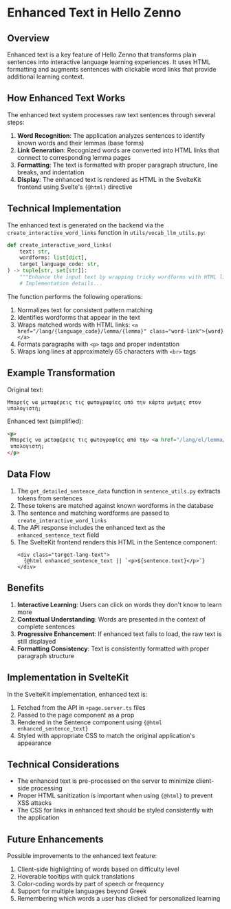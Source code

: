 # Enhanced Text in Hello Zenno

## Overview

Enhanced text is a key feature of Hello Zenno that transforms plain sentences into interactive language learning experiences. It uses HTML formatting and augments sentences with clickable word links that provide additional learning context.

## How Enhanced Text Works

The enhanced text system processes raw text sentences through several steps:

1. **Word Recognition**: The application analyzes sentences to identify known words and their lemmas (base forms)
2. **Link Generation**: Recognized words are converted into HTML links that connect to corresponding lemma pages
3. **Formatting**: The text is formatted with proper paragraph structure, line breaks, and indentation
4. **Display**: The enhanced text is rendered as HTML in the SvelteKit frontend using Svelte's `{@html}` directive

## Technical Implementation

The enhanced text is generated on the backend via the `create_interactive_word_links` function in `utils/vocab_llm_utils.py`:

```python
def create_interactive_word_links(
    text: str,
    wordforms: list[dict],
    target_language_code: str,
) -> tuple[str, set[str]]:
    """Enhance the input text by wrapping tricky wordforms with HTML links."""
    # Implementation details...
```

The function performs the following operations:

1. Normalizes text for consistent pattern matching
2. Identifies wordforms that appear in the text
3. Wraps matched words with HTML links: `<a href="/lang/{language_code}/lemma/{lemma}" class="word-link">{word}</a>`
4. Formats paragraphs with `<p>` tags and proper indentation
5. Wraps long lines at approximately 65 characters with `<br>` tags

## Example Transformation

Original text:
```
Μπορείς να μεταφέρεις τις φωτογραφίες από την κάρτα μνήμης στον υπολογιστή;
```

Enhanced text (simplified):
```html
<p>
 Μπορείς να μεταφέρεις τις φωτογραφίες από την <a href="/lang/el/lemma/κάρτα μνήμης" class="word-link">κάρτα μνήμης</a> στον<br>
 υπολογιστή;
</p>
```

## Data Flow

1. The `get_detailed_sentence_data` function in `sentence_utils.py` extracts tokens from sentences
2. These tokens are matched against known wordforms in the database
3. The sentence and matching wordforms are passed to `create_interactive_word_links`
4. The API response includes the enhanced text as the `enhanced_sentence_text` field
5. The SvelteKit frontend renders this HTML in the Sentence component:
   ```svelte
   <div class="target-lang-text">
     {@html enhanced_sentence_text || `<p>${sentence.text}</p>`}
   </div>
   ```

## Benefits

1. **Interactive Learning**: Users can click on words they don't know to learn more
2. **Contextual Understanding**: Words are presented in the context of complete sentences
3. **Progressive Enhancement**: If enhanced text fails to load, the raw text is still displayed
4. **Formatting Consistency**: Text is consistently formatted with proper paragraph structure

## Implementation in SvelteKit

In the SvelteKit implementation, enhanced text is:

1. Fetched from the API in `+page.server.ts` files
2. Passed to the page component as a prop
3. Rendered in the Sentence component using `{@html enhanced_sentence_text}`
4. Styled with appropriate CSS to match the original application's appearance

## Technical Considerations

- The enhanced text is pre-processed on the server to minimize client-side processing
- Proper HTML sanitization is important when using `{@html}` to prevent XSS attacks
- The CSS for links in enhanced text should be styled consistently with the application

## Future Enhancements

Possible improvements to the enhanced text feature:

1. Client-side highlighting of words based on difficulty level
2. Hoverable tooltips with quick translations
3. Color-coding words by part of speech or frequency
4. Support for multiple languages beyond Greek
5. Remembering which words a user has clicked for personalized learning
